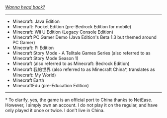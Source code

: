 [*Wanna head back?*](https://github.com/jbmagination)

---

- Minecraft: Java Edition
- Minecraft: Pocket Edition (pre-Bedrock Edition for mobile)
- Minecraft: Wii U Edition (Legacy Console Edition)
- Minecraft PC Gamer Demo (Java Edition's Beta 1.3 but themed around PC Gamer)
- Minecraft: Pi Edition
- Minecraft Story Mode - A Telltale Games Series (also referred to as Minecraft Story Mode Season 1)
- Minecraft (also referred to as Minecraft: Bedrock Edition)
- Minecraft 我的世界 (also referred to as Minecraft China*, translates as Minecraft: My World)
- Minecraft Earth
- MinecraftEdu (pre-Education Edition)
---

\* To clarify, yes, the game is an official port to China thanks to NetEase. However, I simply own an account. I do not play it on the regular, and have only played it once or twice. I don't live in China.
